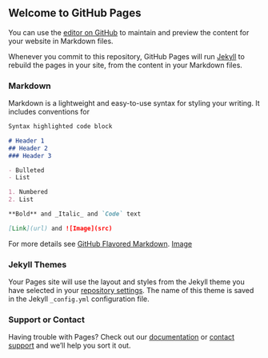 ## Welcome to GitHub Pages

You can use the [editor on GitHub](https://github.com/karastom/tomstalde/edit/master/README.md) to maintain and preview the content for your website in Markdown files.

Whenever you commit to this repository, GitHub Pages will run [Jekyll](https://jekyllrb.com/) to rebuild the pages in your site, from the content in your Markdown files.

### Markdown

Markdown is a lightweight and easy-to-use syntax for styling your writing. It includes conventions for

```markdown
Syntax highlighted code block

# Header 1
## Header 2
### Header 3

- Bulleted
- List

1. Numbered
2. List

**Bold** and _Italic_ and `Code` text

[Link](url) and ![Image](src)
```

For more details see [GitHub Flavored Markdown](https://guides.github.com/features/mastering-markdown/).
[Image](https://www.wykop.pl/cdn/c3201142/comment_HxeHcT29IWfqTvHoy7LoNapYT7dxQZLc,w400.jpg)

### Jekyll Themes

Your Pages site will use the layout and styles from the Jekyll theme you have selected in your [repository settings](https://github.com/karastom/tomstalde/settings). The name of this theme is saved in the Jekyll `_config.yml` configuration file.

### Support or Contact

Having trouble with Pages? Check out our [documentation](https://help.github.com/categories/github-pages-basics/) or [contact support](https://github.com/contact) and we’ll help you sort it out.
